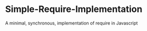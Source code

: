 Simple-Require-Implementation
=============================

A minimal, synchronous, implementation of require in Javascript
